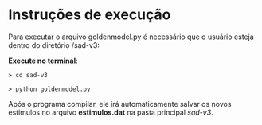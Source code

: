 # Instruções de execução
Para executar o arquivo goldenmodel.py é necessário que o usuário esteja dentro do diretório /sad-v3:
 
**Execute no terminal**:
```
> cd sad-v3
```
```
> python goldenmodel.py
```
Após o programa compilar, ele irá automaticamente salvar os novos estimulos no arquivo **estimulos.dat** na pasta principal *sad-v3*.